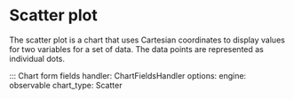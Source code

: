 # Scatter plot

The scatter plot is a chart that uses Cartesian coordinates to display values for two variables for a set of data. The data points are represented as individual dots.

::: Chart form fields
    handler: ChartFieldsHandler
    options:
      engine: observable
      chart_type: Scatter
